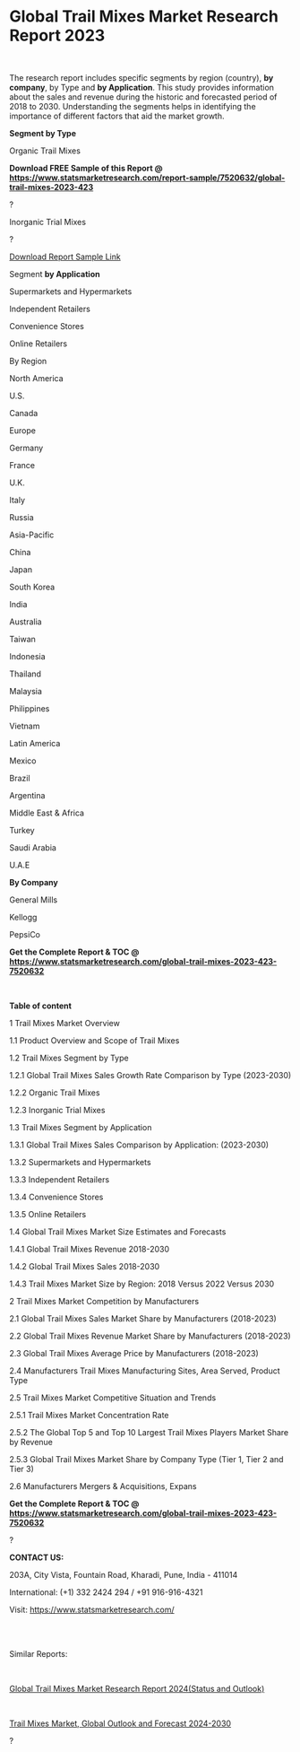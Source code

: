 <h1>Global Trail Mixes Market Research Report 2023</h1><br/><p>The research report includes specific segments by region (country), <strong>by company</strong>, by Type and <strong>by Application</strong>. This study provides information about the sales and revenue during the historic and forecasted period of 2018 to 2030. Understanding the segments helps in identifying the importance of different factors that aid the market growth.</p>
 
 
 
 <p><strong>Segment by Type</strong></p>
 
 
 
 <p>Organic Trail Mixes</p>
 
 
 
 <div><b>Download FREE Sample of this Report @ <a href="https://www.statsmarketresearch.com/download-free-sample/7520632/global-trail-mixes-2023-423">https://www.statsmarketresearch.com/report-sample/7520632/global-trail-mixes-2023-423</a></b></div>
 
 
 
 <p>? </p>
 
 
 
 <p>Inorganic Trial Mixes</p>
 
 
 
 <p>? </p>
 
 
 
 <p><a href="https://www.statsmarketresearch.com/download-free-sample/7520632/global-trail-mixes-2023-423">Download Report Sample Link</a></p>
 
 
 
 <p>Segment <strong>by Application</strong></p>
 
 
 
 <p>Supermarkets and Hypermarkets</p>
 
 
 
 <p>Independent Retailers</p>
 
 
 
 <p>Convenience Stores</p>
 
 
 
 <p>Online Retailers</p>
 
 
 
 <p>By Region</p>
 
 
 
 <p>North America</p>
 
 
 
 <p>U.S.</p>
 
 
 
 <p>Canada</p>
 
 
 
 <p>Europe</p>
 
 
 
 <p>Germany</p>
 
 
 
 <p>France</p>
 
 
 
 <p>U.K.</p>
 
 
 
 <p>Italy</p>
 
 
 
 <p>Russia</p>
 
 
 
 <p>Asia-Pacific</p>
 
 
 
 <p>China</p>
 
 
 
 <p>Japan</p>
 
 
 
 <p>South Korea</p>
 
 
 
 <p>India</p>
 
 
 
 <p>Australia</p>
 
 
 
 <p>Taiwan</p>
 
 
 
 <p>Indonesia</p>
 
 
 
 <p>Thailand</p>
 
 
 
 <p>Malaysia</p>
 
 
 
 <p>Philippines</p>
 
 
 
 <p>Vietnam</p>
 
 
 
 <p>Latin America</p>
 
 
 
 <p>Mexico</p>
 
 
 
 <p>Brazil</p>
 
 
 
 <p>Argentina</p>
 
 
 
 <p>Middle East & Africa</p>
 
 
 
 <p>Turkey</p>
 
 
 
 <p>Saudi Arabia</p>
 
 
 
 <p>U.A.E</p>
 
 
 
 <p><strong>By Company</strong></p>
 
 
 
 <p>General Mills</p>
 
 
 
 <p>Kellogg</p>
 
 
 
 <p>PepsiCo</p>
 
 
 
 <div><b>Get the Complete Report & TOC @ <a href="https://www.statsmarketresearch.com/global-trail-mixes-2023-423-7520632">https://www.statsmarketresearch.com/global-trail-mixes-2023-423-7520632</a></b></div>
 
 
 
 <p><br />
 
 <b>Table of content</b></p>
 
 
 
 <p>1 Trail Mixes Market Overview<br />
 
 1.1 Product Overview and Scope of Trail Mixes<br />
 
 1.2 Trail Mixes Segment by Type<br />
 
 1.2.1 Global Trail Mixes Sales Growth Rate Comparison by Type (2023-2030)<br />
 
 1.2.2 Organic Trail Mixes<br />
 
 1.2.3 Inorganic Trial Mixes<br />
 
 1.3 Trail Mixes Segment by Application<br />
 
 1.3.1 Global Trail Mixes Sales Comparison by Application: (2023-2030)<br />
 
 1.3.2 Supermarkets and Hypermarkets<br />
 
 1.3.3 Independent Retailers<br />
 
 1.3.4 Convenience Stores<br />
 
 1.3.5 Online Retailers<br />
 
 1.4 Global Trail Mixes Market Size Estimates and Forecasts<br />
 
 1.4.1 Global Trail Mixes Revenue 2018-2030<br />
 
 1.4.2 Global Trail Mixes Sales 2018-2030<br />
 
 1.4.3 Trail Mixes Market Size by Region: 2018 Versus 2022 Versus 2030<br />
 
 2 Trail Mixes Market Competition by Manufacturers<br />
 
 2.1 Global Trail Mixes Sales Market Share by Manufacturers (2018-2023)<br />
 
 2.2 Global Trail Mixes Revenue Market Share by Manufacturers (2018-2023)<br />
 
 2.3 Global Trail Mixes Average Price by Manufacturers (2018-2023)<br />
 
 2.4 Manufacturers Trail Mixes Manufacturing Sites, Area Served, Product Type<br />
 
 2.5 Trail Mixes Market Competitive Situation and Trends<br />
 
 2.5.1 Trail Mixes Market Concentration Rate<br />
 
 2.5.2 The Global Top 5 and Top 10 Largest Trail Mixes Players Market Share by Revenue<br />
 
 2.5.3 Global Trail Mixes Market Share by Company Type (Tier 1, Tier 2 and Tier 3)<br />
 
 2.6 Manufacturers Mergers & Acquisitions, Expans</p>
 
 
 
 <div><b>Get the Complete Report & TOC @ <a href="https://www.statsmarketresearch.com/global-trail-mixes-2023-423-7520632">https://www.statsmarketresearch.com/global-trail-mixes-2023-423-7520632</a></b></div>
 
 
 
 <p>? </p>
 
 
 
 <p><b>CONTACT US:</b><br />
 
 203A, City Vista, Fountain Road, Kharadi, Pune, India - 411014<br />
 
 International: (+1) 332 2424 294 / +91 916-916-4321<br />
 
 Visit: <a href="https://www.statsmarketresearch.com/">https://www.statsmarketresearch.com/</a><br />
 
 <br />
 
 <br />
 
 Similar Reports:<br />
 
 <br />
 
 <a href="https://www.statsmarketresearch.com/global-trail-mixes-2024-134-7989672">Global Trail Mixes Market Research Report 2024(Status and Outlook)</a><br />
 
 <br />
 
 <a href="https://www.statsmarketresearch.com/global-trail-mixes-forecast-2024-2030-663-7929718">Trail Mixes Market, Global Outlook and Forecast 2024-2030</a><br />
 
 ? </p>